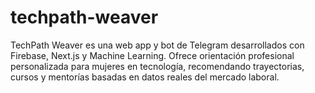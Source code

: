 # techpath-weaver
TechPath Weaver es una web app y bot de Telegram desarrollados con Firebase, Next.js y Machine Learning. Ofrece orientación profesional personalizada para mujeres en tecnología, recomendando trayectorias, cursos y mentorías basadas en datos reales del mercado laboral.
